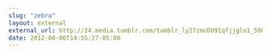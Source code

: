 ```yaml
---
slug: "zebra"
layout: external
external_url: http://24.media.tumblr.com/tumblr_ly27zmuDU91qfjjglo1_500.gif
date: 2012-08-06T14:55:27-05:00
---
```

